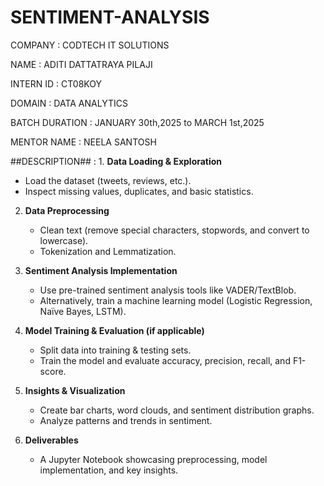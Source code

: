# SENTIMENT-ANALYSIS

COMPANY : CODTECH IT SOLUTIONS

NAME : ADITI DATTATRAYA PILAJI

INTERN ID : CT08KOY

DOMAIN : DATA ANALYTICS

BATCH DURATION : JANUARY 30th,2025 to MARCH 1st,2025

MENTOR NAME : NEELA SANTOSH

##DESCRIPTION## : 1. **Data Loading & Exploration** 
   - Load the dataset (tweets, reviews, etc.).  
   - Inspect missing values, duplicates, and basic statistics.

2. **Data Preprocessing**  
   - Clean text (remove special characters, stopwords, and convert to lowercase).  
   - Tokenization and Lemmatization.  

3. **Sentiment Analysis Implementation**  
   - Use pre-trained sentiment analysis tools like VADER/TextBlob.  
   - Alternatively, train a machine learning model (Logistic Regression, Naïve Bayes, LSTM).  

4. **Model Training & Evaluation (if applicable)**  
   - Split data into training & testing sets.  
   - Train the model and evaluate accuracy, precision, recall, and F1-score.  

5. **Insights & Visualization**  
   - Create bar charts, word clouds, and sentiment distribution graphs.  
   - Analyze patterns and trends in sentiment.  

6. **Deliverables**  
   - A Jupyter Notebook showcasing preprocessing, model implementation, and key insights.
